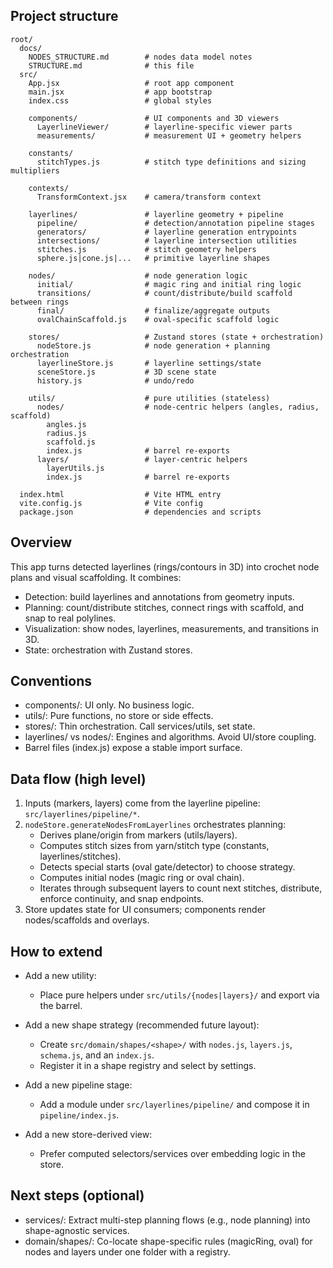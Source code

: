 ## Project structure

```
root/
  docs/
    NODES_STRUCTURE.md        # nodes data model notes
    STRUCTURE.md              # this file
  src/
    App.jsx                   # root app component
    main.jsx                  # app bootstrap
    index.css                 # global styles

    components/               # UI components and 3D viewers
      LayerlineViewer/        # layerline-specific viewer parts
      measurements/           # measurement UI + geometry helpers

    constants/
      stitchTypes.js          # stitch type definitions and sizing multipliers

    contexts/
      TransformContext.jsx    # camera/transform context

    layerlines/               # layerline geometry + pipeline
      pipeline/               # detection/annotation pipeline stages
      generators/             # layerline generation entrypoints
      intersections/          # layerline intersection utilities
      stitches.js             # stitch geometry helpers
      sphere.js|cone.js|...   # primitive layerline shapes

    nodes/                    # node generation logic
      initial/                # magic ring and initial ring logic
      transitions/            # count/distribute/build scaffold between rings
      final/                  # finalize/aggregate outputs
      ovalChainScaffold.js    # oval-specific scaffold logic

    stores/                   # Zustand stores (state + orchestration)
      nodeStore.js            # node generation + planning orchestration
      layerlineStore.js       # layerline settings/state
      sceneStore.js           # 3D scene state
      history.js              # undo/redo

    utils/                    # pure utilities (stateless)
      nodes/                  # node-centric helpers (angles, radius, scaffold)
        angles.js
        radius.js
        scaffold.js
        index.js              # barrel re-exports
      layers/                 # layer-centric helpers
        layerUtils.js
        index.js              # barrel re-exports

  index.html                  # Vite HTML entry
  vite.config.js              # Vite config
  package.json                # dependencies and scripts
```

## Overview

This app turns detected layerlines (rings/contours in 3D) into crochet node plans and visual scaffolding. It combines:
- Detection: build layerlines and annotations from geometry inputs.
- Planning: count/distribute stitches, connect rings with scaffold, and snap to real polylines.
- Visualization: show nodes, layerlines, measurements, and transitions in 3D.
- State: orchestration with Zustand stores.

## Conventions

- components/: UI only. No business logic.
- utils/: Pure functions, no store or side effects.
- stores/: Thin orchestration. Call services/utils, set state.
- layerlines/ vs nodes/: Engines and algorithms. Avoid UI/store coupling.
- Barrel files (index.js) expose a stable import surface.

## Data flow (high level)

1) Inputs (markers, layers) come from the layerline pipeline: `src/layerlines/pipeline/*`.
2) `nodeStore.generateNodesFromLayerlines` orchestrates planning:
   - Derives plane/origin from markers (utils/layers).
   - Computes stitch sizes from yarn/stitch type (constants, layerlines/stitches).
   - Detects special starts (oval gate/detector) to choose strategy.
   - Computes initial nodes (magic ring or oval chain).
   - Iterates through subsequent layers to count next stitches, distribute, enforce continuity, and snap endpoints.
3) Store updates state for UI consumers; components render nodes/scaffolds and overlays.

## How to extend

- Add a new utility:
  - Place pure helpers under `src/utils/{nodes|layers}/` and export via the barrel.

- Add a new shape strategy (recommended future layout):
  - Create `src/domain/shapes/<shape>/` with `nodes.js`, `layers.js`, `schema.js`, and an `index.js`.
  - Register it in a shape registry and select by settings.

- Add a new pipeline stage:
  - Add a module under `src/layerlines/pipeline/` and compose it in `pipeline/index.js`.

- Add a new store-derived view:
  - Prefer computed selectors/services over embedding logic in the store.

## Next steps (optional)

- services/: Extract multi-step planning flows (e.g., node planning) into shape-agnostic services.
- domain/shapes/: Co-locate shape-specific rules (magicRing, oval) for nodes and layers under one folder with a registry.


